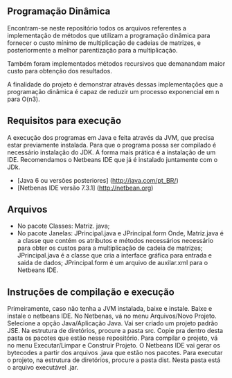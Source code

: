 ## Programação Dinâmica

Encontram-se neste repositório todos os arquivos referentes a implementação de métodos que utilizam
a programação dinâmica para fornecer o custo mínimo de multiplicação de cadeias de matrizes, e posteriormente a 
melhor parentização para a multiplicação.

Também foram implementados métodos recursivos que demanandam maior custo para obtenção dos resultados.

A finalidade do projeto é demonstrar através dessas implementações que a programação dinâmica é capaz
de reduzir um processo exponencial em n para O(n3).

## Requisitos para execução

A execução dos programas em Java e feita através da JVM, que precisa estar previamente instalada.
Para que o programa possa ser compilado é necessário instalação do JDK. A forma mais prática
é a instalação de um IDE. Recomendamos o Netbeans IDE que já é instalado juntamente com o JDk.


- [Java 6 ou versões posteriores] (http://java.com/pt_BR/)
- [Netbenas IDE versão 7.3.1] (http://netbean.org)

## Arquivos

- No pacote Classes: Matriz. java;
- No pacote Janelas: JPrincipal.java e JPrincipal.form
Onde, Matriz.java é a classe que contém os atributos e métodos necessários necessário para obter os custos para a multiplicação de cadeia de matrizes;
JPrincipal.java é a classe que cria a interface gráfica para entrada e saida de dados;
JPrincipal.form é um arquivo de auxilar.xml para o Netbeans IDE.

## Instruções de compilação e execução

Primeiramente, caso não tenha a JVM instalada, baixe e instale.
Baixe e instale o netbeans IDE.
No Netbenas, vá no menu Arquivos/Novo Projeto. Selecione a opção Java/Aplicação Java. Vai ser criado um projeto padrão JSE.
Na estrutura de diretórios, procure a pasta src. Copie pra dentro desta pasta os pacotes que estão nesse repositório.
Para compilar o projeto, vá no menu Executar/Limpar e Construir Projeto. O Netbeans IDE vai gerar os bytecodes a partir
dos arquivos .java que estão nos pacotes.
Para executar o projeto, na estrutura de diretórios, procure a pasta dist. Nesta pasta está o arquivo executável .jar.

